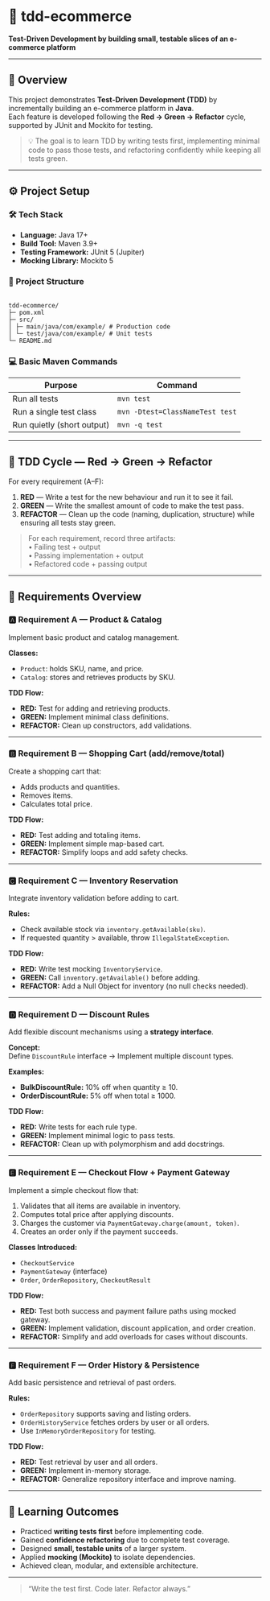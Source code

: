 # 🧪 tdd-ecommerce  
**Test-Driven Development by building small, testable slices of an e-commerce platform**

---

## 📘 Overview
This project demonstrates **Test-Driven Development (TDD)** by incrementally building an e-commerce platform in **Java**.  
Each feature is developed following the **Red → Green → Refactor** cycle, supported by JUnit and Mockito for testing.

> 💡 The goal is to learn TDD by writing tests first, implementing minimal code to pass those tests, and refactoring confidently while keeping all tests green.

---

## ⚙️ Project Setup

### 🛠 Tech Stack
- **Language:** Java 17+
- **Build Tool:** Maven 3.9+
- **Testing Framework:** JUnit 5 (Jupiter)
- **Mocking Library:** Mockito 5

### 📁 Project Structure

```

tdd-ecommerce/
├─ pom.xml
├─ src/
│ ├─ main/java/com/example/ # Production code
│ └─ test/java/com/example/ # Unit tests
└─ README.md

```

### 💻 Basic Maven Commands
| Purpose | Command |
|----------|----------|
| Run all tests | `mvn test` |
| Run a single test class | `mvn -Dtest=ClassNameTest test` |
| Run quietly (short output) | `mvn -q test` |

---

## 🔁 TDD Cycle — Red → Green → Refactor

For every requirement (A–F):

1. **RED** — Write a test for the new behaviour and run it to see it fail.  
2. **GREEN** — Write the smallest amount of code to make the test pass.  
3. **REFACTOR** — Clean up the code (naming, duplication, structure) while ensuring all tests stay green.

> For each requirement, record three artifacts:  
> • Failing test + output  
> • Passing implementation + output  
> • Refactored code + passing output  

---

## 🧩 Requirements Overview

### 🅰️ **Requirement A — Product & Catalog**
Implement basic product and catalog management.

**Classes:**  
- `Product`: holds SKU, name, and price.  
- `Catalog`: stores and retrieves products by SKU.

**TDD Flow:**  
- **RED:** Test for adding and retrieving products.  
- **GREEN:** Implement minimal class definitions.  
- **REFACTOR:** Clean up constructors, add validations.

---

### 🅱️ **Requirement B — Shopping Cart (add/remove/total)**
Create a shopping cart that:
- Adds products and quantities.
- Removes items.
- Calculates total price.

**TDD Flow:**  
- **RED:** Test adding and totaling items.  
- **GREEN:** Implement simple map-based cart.  
- **REFACTOR:** Simplify loops and add safety checks.

---

### 🅲 **Requirement C — Inventory Reservation**
Integrate inventory validation before adding to cart.

**Rules:**  
- Check available stock via `inventory.getAvailable(sku)`.  
- If requested quantity > available, throw `IllegalStateException`.

**TDD Flow:**  
- **RED:** Write test mocking `InventoryService`.  
- **GREEN:** Call `inventory.getAvailable()` before adding.  
- **REFACTOR:** Add a Null Object for inventory (no null checks needed).

---

### 🅳 **Requirement D — Discount Rules**
Add flexible discount mechanisms using a **strategy interface**.

**Concept:**  
Define `DiscountRule` interface → Implement multiple discount types.

**Examples:**  
- **BulkDiscountRule:** 10% off when quantity ≥ 10.  
- **OrderDiscountRule:** 5% off when total ≥ 1000.

**TDD Flow:**  
- **RED:** Write tests for each rule type.  
- **GREEN:** Implement minimal logic to pass tests.  
- **REFACTOR:** Clean up with polymorphism and add docstrings.

---

### 🅴 **Requirement E — Checkout Flow + Payment Gateway**
Implement a simple checkout flow that:
1. Validates that all items are available in inventory.  
2. Computes total price after applying discounts.  
3. Charges the customer via `PaymentGateway.charge(amount, token)`.  
4. Creates an order only if the payment succeeds.

**Classes Introduced:**  
- `CheckoutService`  
- `PaymentGateway` (interface)  
- `Order`, `OrderRepository`, `CheckoutResult`

**TDD Flow:**  
- **RED:** Test both success and payment failure paths using mocked gateway.  
- **GREEN:** Implement validation, discount application, and order creation.  
- **REFACTOR:** Simplify and add overloads for cases without discounts.

---

### 🅵 **Requirement F — Order History & Persistence**
Add basic persistence and retrieval of past orders.

**Rules:**  
- `OrderRepository` supports saving and listing orders.  
- `OrderHistoryService` fetches orders by user or all orders.  
- Use `InMemoryOrderRepository` for testing.

**TDD Flow:**  
- **RED:** Test retrieval by user and all orders.  
- **GREEN:** Implement in-memory storage.  
- **REFACTOR:** Generalize repository interface and improve naming.

---

## 🧠 Learning Outcomes
- Practiced **writing tests first** before implementing code.  
- Gained **confidence refactoring** due to complete test coverage.  
- Designed **small, testable units** of a larger system.  
- Applied **mocking (Mockito)** to isolate dependencies.  
- Achieved clean, modular, and extensible architecture.

---

> “Write the test first. Code later. Refactor always.”  
